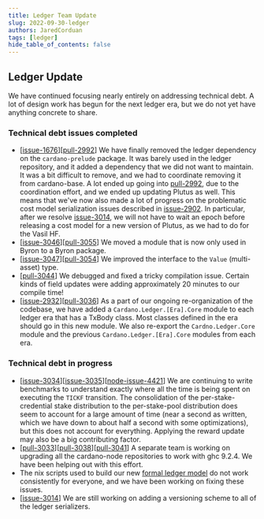 ```yaml
---
title: Ledger Team Update
slug: 2022-09-30-ledger
authors: JaredCorduan
tags: [ledger]
hide_table_of_contents: false
---
```


## Ledger Update

We have continued focusing nearly entirely on addressing technical debt.
A lot of design work has begun for the next ledger era,
but we do not yet have anything concrete to share.

### Technical debt issues completed

* [[issue-1676]][[pull-2992]] We have finally removed the ledger dependency on the
  `cardano-prelude` package. It was barely used in the ledger repository, and it added a dependency
  that we did not want to maintain. It was a bit difficult to remove, and we had
  to coordinate removing it from cardano-base.
  A lot ended up going into [pull-2992][pull-2992], due to the coordination effort, and we ended
  up updating Plutus as well.
  This means that we've now also made a lot of progress on the problematic cost model serialization
  issues described in [issue-2902].
  In particular, after we resolve [issue-3014], we will not have to wait an epoch before
  releasing a cost model for a new version of Plutus, as we had to do for the Vasil HF.
* [[issue-3046]][[pull-3055]] We moved a module that is now only used in Byron to a Byron package.
* [[issue-3047]][[pull-3054]] We improved the interface to the `Value` (multi-asset) type.
* [[pull-3044]] We debugged and fixed a tricky compilation issue. Certain kinds of field updates
  were adding approximately 20 minutes to our compile time!
* [[issue-2932]][[pull-3036]] As a part of our ongoing re-organization of the codebase, we
  have added a `Cardano.Ledger.[Era].Core` module to each ledger era that has a TxBody class.
  Most classes defined in the era should go in this new module.
  We also re-export the `Cardno.Ledger.Core` module and the previous `Cardano.Ledger.[Era].Core`
  modules from each era.

### Technical debt in progress

* [[issue-3034]][[issue-3035]][[node-issue-4421]] We are continuing to write benchmarks to understand exactly where
  all the time is being spent on executing the `TICKF` transition.
  The consolidation of the per-stake-credential stake distribution to the per-stake-pool
  distribution does seem to account for a large amount of time (near a second as written, which we
  have down to about half a second with some optimizations),
  but this does not account for everything.
  Applying the reward update may also be a big contributing factor.
* [[pull-3033]][[pull-3038]][[pull-3041]] A separate team is working on upgrading all the
  cardano-node repositories to work with ghc 9.2.4. We have been helping out with this effort.
* The nix scripts used to build our new
  [formal ledger model](https://github.com/input-output-hk/formal-ledger-specifications)
  do not work consistently for everyone, and we have been working on fixing these issues.
* [[issue-3014]] We are still working on adding a versioning scheme to all of the ledger
  serializers.

[issue-1676]: https://github.com/input-output-hk/cardano-ledger/issues/1676
[issue-2902]: https://github.com/input-output-hk/cardano-ledger/issues/2902
[issue-2932]: https://github.com/input-output-hk/cardano-ledger/issues/2932
[issue-3014]: https://github.com/input-output-hk/cardano-ledger/issues/3014
[issue-3034]: https://github.com/input-output-hk/cardano-ledger/issues/3034
[issue-3035]: https://github.com/input-output-hk/cardano-ledger/issues/3035
[issue-3046]: https://github.com/input-output-hk/cardano-ledger/issues/3046
[issue-3047]: https://github.com/input-output-hk/cardano-ledger/issues/3047

[node-issue-4421]: https://github.com/input-output-hk/cardano-node/issues/4421

[pull-2992]: https://github.com/input-output-hk/cardano-ledger/pull/2992
[pull-3033]: https://github.com/input-output-hk/cardano-ledger/pull/3033
[pull-3038]: https://github.com/input-output-hk/cardano-ledger/pull/3038
[pull-3036]: https://github.com/input-output-hk/cardano-ledger/pull/3036
[pull-3041]: https://github.com/input-output-hk/cardano-ledger/pull/3041
[pull-3044]: https://github.com/input-output-hk/cardano-ledger/pull/3044
[pull-3054]: https://github.com/input-output-hk/cardano-ledger/pull/3054
[pull-3055]: https://github.com/input-output-hk/cardano-ledger/pull/3055
